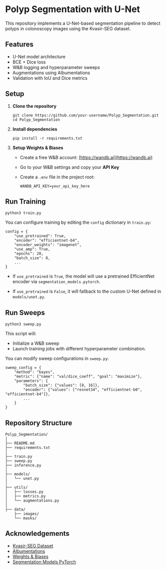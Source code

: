# Polyp Segmentation with U-Net

This repository implements a U-Net-based segmentation pipeline to detect polyps in colonoscopy images using the Kvasir-SEG dataset.

## Features
- U-Net model architecture
- BCE + Dice loss
- W&B logging and hyperparameter sweeps
- Augmentations using Albumentations
- Validation with IoU and Dice metrics

## Setup
1.  **Clone the repository**
    ```
    git clone https://github.com/your-username/Polyp_Segmentation.git
    cd Polyp_Segmentation
    ```
    
2.  **Install dependencies**
    ```
    pip install -r requirements.txt
    ```
    
3.  **Setup Weights & Biases**
    -   Create a free W&B account: [https://wandb.ai](https://wandb.ai)
        
    -   Go to your W&B settings and copy your **API Key**
        
    -   Create a `.env` file in the project root:
        
        ```
        WANDB_API_KEY=your_api_key_here
        ```


## Run Training
```
python3 train.py
```
You can configure training by editing the `config` dictionary in `train.py`:

```
config = {
    "use_pretrained": True,
    "encoder": "efficientnet-b4",
    "encoder_weights": "imagenet",
    "use_amp": True,
    "epochs": 20,
    "batch_size": 8,
    ...
}
```
-   If `use_pretrained` is `True`, the model will use a pretrained EfficientNet encoder via `segmentation_models.pytorch`.
    
-   If `use_pretrained` is `False`, it will fallback to the custom U-Net defined in `models/unet.py`.

## Run Sweeps
```
python3 sweep.py
```
This script will:
-   Initialize a W&B sweep  
-   Launch training jobs with different hyperparameter combination.

You can modify sweep configurations in `sweep.py`:

```
sweep_config = {
    "method": "bayes",
    "metric": {"name": "val/dice_coeff", "goal": "maximize"},
    "parameters": {
        "batch_size": {"values": [8, 16]},
        "encoder": {"values": ["resnet34", "efficientnet-b0", "efficientnet-b4"]},
        ...
    }
}
```


## Repository Structure

```
Polyp_Segmentation/
│
├── README.md
├── requirements.txt
│
├── train.py
├── sweep.py
├── inference.py
│
├── models/
│   └── unet.py
│
├── utils/
│   ├── losses.py
│   ├── metrics.py
│   └── augmentations.py
│
├── data/
    ├── images/
    └── masks/
```

## Acknowledgements
- [Kvasir-SEG Dataset](https://datasets.simula.no/kvasir-seg/)
- [Albumentations](https://github.com/albumentations-team/albumentations)
- [Weights & Biases](https://wandb.ai)
- [Segmentation Models PyTorch](https://github.com/qubvel/segmentation_models.pytorch)
